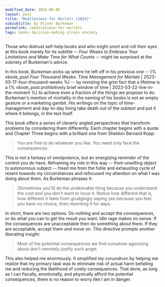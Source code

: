 ```yaml
---
modified_date: 2025-06-05
layout: post
title: "Meditations for Mortals (2024)"
subsubtitle: by Oliver Burkeman
permalink: /meditations-for-mortals
tags: books decision-making stress anxiety
---
```


Those who distrust self-help books and who might snort and roll their eyes at this book merely for its subtitle -- _Four Weeks to Embrace Your Limitations and Make Time for What Counts_ -- might be surprised at the sobriety of Burkeman's advice.
<!--more-->
In this book, Burkeman picks up where he left off in his previous one -- {% vbook_post _Four Thousand Weeks: Time Management for Mortals_ | 2023-03-17-four-thousand-weeks %} -- by revisting the grim fact that a lifetime is a {% vbook_post prohibitively brief window of time | 2023-03-22-live-in-the-moment %} to achieve even a fraction of the things we propose to do.
Burkeman's mention of mortality in the naming of his books is not an empty gesture or a marketing gambit.
His writings on the topic of time-management and day-to-day living take death out of the subtext and put it where it belongs, in the text itself.

This book offers a series of cleverly angled perspectives that transform problems by considering them differently.
Each chapter begins with a quote and Chapter Three begins with a brilliant one from Sheldon Bernard Kopp:

> You are free to do whatever you like. You need only face the consequences.

This is not a fantasy of omnipotence, but an energizing reminder of the control you _do_ have.
Reframing my role in this way -- from unwilling object to autonomous subject -- freed me from the futile and exhausting cycle of resent towards my circumstances and refocused my attention on what I was doing about them.
As Burkeman phrases it:

> [Sometimes you'll] do the undesirable thing because you understand the cost and you _don't_ want to incur it. Notice how different that is, how different it feels from grudgingly saying yes because you feel you have no choice, then resenting it for days.

In short, there are two options.
Do nothing and accept the consequences, or do what you can to get the result you want.
Idle rage makes no sense.
If the consequences are unacceptable then do something about them.
If they are acceptable, accept them and move on.
This directive prompts another liberating insight:
> Most of the potential consequences we find ourselves agonizing about don't remotely justify such angst.

This also helped me enormously.
It simplified my conundrum by helping me realize that my primary task was to eliminate risk of actual harm befalling me and reducing the likelihood of costly consequences.
That done, as long as I can fiscally, emotionally, and physically afford the potential consequences, there is no reason to worry like I am in danger.
